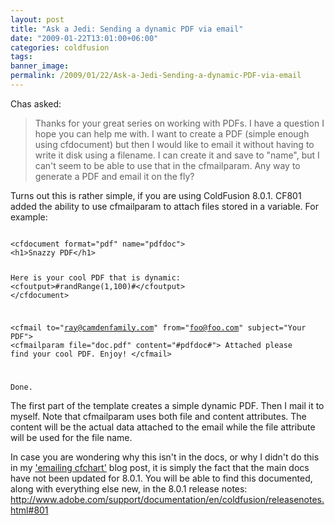 ```yaml
---
layout: post
title: "Ask a Jedi: Sending a dynamic PDF via email"
date: "2009-01-22T13:01:00+06:00"
categories: coldfusion 
tags: 
banner_image: 
permalink: /2009/01/22/Ask-a-Jedi-Sending-a-dynamic-PDF-via-email
---
```


Chas asked:

<blockquote>
<p>
Thanks for your great series on working with PDFs.  I have a question I hope you can help me with.  I want to create a PDF (simple enough using cfdocument) but then I would like to email it without having to write it disk using a filename.  I can create it and save to "name", but I can't seem to be able to use that in the cfmailparam.  Any way to generate a PDF and email it on the fly?
</p>
</blockquote>

Turns out this is rather simple, if you are using ColdFusion 8.0.1. CF801 added the ability to use cfmailparam to attach files stored in a variable. For example:

<code>
&lt;cfdocument format="pdf" name="pdfdoc"&gt;
&lt;h1&gt;Snazzy PDF&lt;/h1&gt;
	
Here is your cool PDF that is dynamic: &lt;cfoutput&gt;#randRange(1,100)#&lt;/cfoutput&gt;
&lt;/cfdocument&gt;

&lt;cfmail to="ray@camdenfamily.com" from="foo@foo.com" subject="Your PDF"&gt;
&lt;cfmailparam file="doc.pdf" content="#pdfdoc#"&gt;
Attached please find your cool PDF. Enjoy!
&lt;/cfmail&gt;

Done.
</code>

The first part of the template creates a simple dynamic PDF. Then I mail it to myself. Note that cfmailparam uses both file and content attributes. The content will be the actual data attached to the email while the file attribute will be used for the file name.

In case you are wondering why this isn't in the docs, or why I didn't do this in my <a href="http://www.raymondcamden.com/index.cfm/2009/1/14/Ask-a-Jedi-Emailing-CFCHART">'emailing cfchart'</a> blog post, it is simply the fact that the main docs have not been updated for 8.0.1. You will be able to find this documented, along with everything else new, in the 8.0.1 release notes: <a href="http://www.adobe.com/support/documentation/en/coldfusion/releasenotes.html#801">http://www.adobe.com/support/documentation/en/coldfusion/releasenotes.html#801</a>
